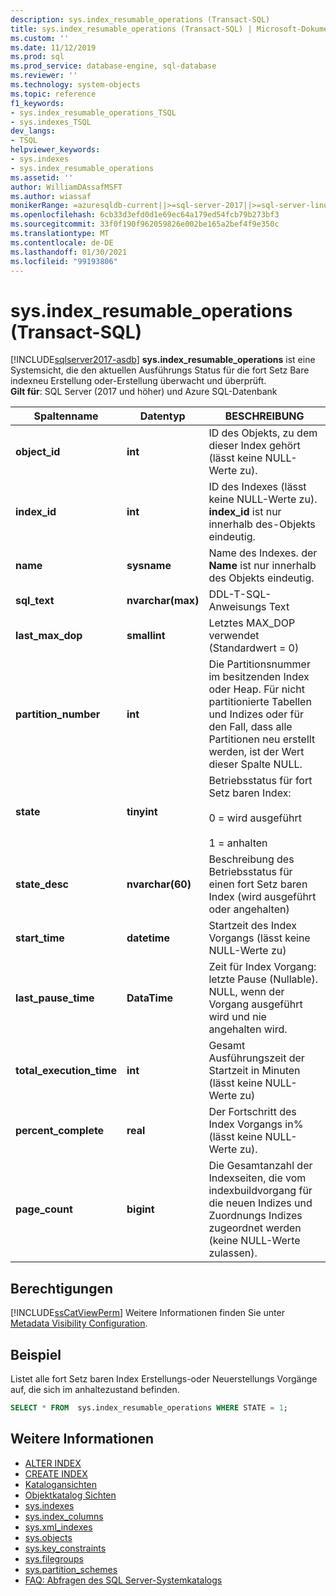 ```yaml
---
description: sys.index_resumable_operations (Transact-SQL)
title: sys.index_resumable_operations (Transact-SQL) | Microsoft-Dokumentation
ms.custom: ''
ms.date: 11/12/2019
ms.prod: sql
ms.prod_service: database-engine, sql-database
ms.reviewer: ''
ms.technology: system-objects
ms.topic: reference
f1_keywords:
- sys.index_resumable_operations_TSQL
- sys.indexes_TSQL
dev_langs:
- TSQL
helpviewer_keywords:
- sys.indexes
- sys.index_resumable_operations
ms.assetid: ''
author: WilliamDAssafMSFT
ms.author: wiassaf
monikerRange: =azuresqldb-current||>=sql-server-2017||>=sql-server-linux-2017||=azuresqldb-mi-current
ms.openlocfilehash: 6cb33d3efd0d1e69ec64a179ed54fcb79b273bf3
ms.sourcegitcommit: 33f0f190f962059826e002be165a2bef4f9e350c
ms.translationtype: MT
ms.contentlocale: de-DE
ms.lasthandoff: 01/30/2021
ms.locfileid: "99193806"
---
```

# <a name="sysindex_resumable_operations-transact-sql"></a>sys.index_resumable_operations (Transact-SQL)

[!INCLUDE[sqlserver2017-asdb](../../includes/applies-to-version/sqlserver2017-asdb.md)]
**sys.index_resumable_operations** ist eine Systemsicht, die den aktuellen Ausführungs Status für die fort Setz Bare indexneu Erstellung oder-Erstellung überwacht und überprüft.  
**Gilt für**: SQL Server (2017 und höher) und Azure SQL-Datenbank
  
|Spaltenname|Datentyp|BESCHREIBUNG|  
|-----------------|---------------|-----------------|  
|**object_id**|**int**|ID des Objekts, zu dem dieser Index gehört (lässt keine NULL-Werte zu).|  
|**index_id**|**int**|ID des Indexes (lässt keine NULL-Werte zu). **index_id** ist nur innerhalb des-Objekts eindeutig.|
|**name**|**sysname**|Name des Indexes. der **Name** ist nur innerhalb des Objekts eindeutig.|  
|**sql_text**|**nvarchar(max)**|DDL-T-SQL-Anweisungs Text|
|**last_max_dop**|**smallint**|Letztes MAX_DOP verwendet (Standardwert = 0)|
|**partition_number**|**int**|Die Partitionsnummer im besitzenden Index oder Heap. Für nicht partitionierte Tabellen und Indizes oder für den Fall, dass alle Partitionen neu erstellt werden, ist der Wert dieser Spalte NULL.|
|**state**|**tinyint**|Betriebsstatus für fort Setz baren Index:<br /><br />0 = wird ausgeführt<br /><br />1 = anhalten|
|**state_desc**|**nvarchar(60)**|Beschreibung des Betriebsstatus für einen fort Setz baren Index (wird ausgeführt oder angehalten)|  
|**start_time**|**datetime**|Startzeit des Index Vorgangs (lässt keine NULL-Werte zu)|
|**last_pause_time**|**DataTime**| Zeit für Index Vorgang: letzte Pause (Nullable). NULL, wenn der Vorgang ausgeführt wird und nie angehalten wird.|
|**total_execution_time**|**int**|Gesamt Ausführungszeit der Startzeit in Minuten (lässt keine NULL-Werte zu)|
|**percent_complete**|**real**|Der Fortschritt des Index Vorgangs in% (lässt keine NULL-Werte zu).|
|**page_count**|**bigint**|Die Gesamtanzahl der Indexseiten, die vom indexbuildvorgang für die neuen Indizes und Zuordnungs Indizes zugeordnet werden (keine NULL-Werte zulassen).

## <a name="permissions"></a>Berechtigungen

[!INCLUDE[ssCatViewPerm](../../includes/sscatviewperm-md.md)] Weitere Informationen finden Sie unter [Metadata Visibility Configuration](../../relational-databases/security/metadata-visibility-configuration.md).  

## <a name="example"></a>Beispiel

 Listet alle fort Setz baren Index Erstellungs-oder Neuerstellungs Vorgänge auf, die sich im anhaltezustand befinden.

```sql
SELECT * FROM  sys.index_resumable_operations WHERE STATE = 1;  
```

## <a name="see-also"></a>Weitere Informationen

- [ALTER INDEX](../../t-sql/statements/alter-index-transact-sql.md)
- [CREATE INDEX](../../t-sql/statements/create-index-transact-sql.md)
- [Katalogansichten](catalog-views-transact-sql.md)
- [Objektkatalog Sichten](object-catalog-views-transact-sql.md)
- [sys.indexes](sys-xml-indexes-transact-sql.md)
- [sys.index_columns](sys-index-columns-transact-sql.md)
- [sys.xml_indexes](sys-xml-indexes-transact-sql.md)
- [sys.objects](sys-index-columns-transact-sql.md)
- [sys.key_constraints](sys-key-constraints-transact-sql.md)
- [sys.filegroups](sys-filegroups-transact-sql.md)
- [sys.partition_schemes](sys-partition-schemes-transact-sql.md)
- [FAQ: Abfragen des SQL Server-Systemkatalogs](querying-the-sql-server-system-catalog-faq.md)
